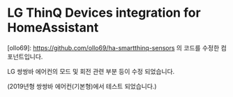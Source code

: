 # LG ThinQ Devices integration for HomeAssistant

[ollo69]: https://github.com/ollo69/ha-smartthinq-sensors 의 코드를 수정한 컴포넌트입니다.

LG 쌍쌍바 에어컨의 모드 및 회전 관련 부분 등이 수정 되었습니다.

(2019년형 쌍쌍바 에어컨(기본형)에서 테스트 되었습니다.)
